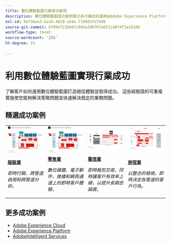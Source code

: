 ```yaml
---
title: 數位體驗藍圖行業成功案例
description: 數位體驗藍圖成功案例展示各行業如何運用由Adobe Experience Platform提供技術支援的Adobe Experience Cloud應用程式實現商業價值。
exl-id: 9e73bae3-ba34-4819-a54e-710965fe74d9
source-git-commit: bf99ef23bb07c845a396767a65114874f3a18180
workflow-type: tm+mt
source-wordcount: '255'
ht-degree: 1%

---
```


# 利用數位體驗藍圖實現行業成功

了解客戶如何運用數位體驗藍圖打造絕佳體驗並取得成功。 這些經驗證的可重複實施使您能夠解決策略問題並快速解決既定的業務問題。

## 精選成功案例

<table style="table-layout:fixed">
<tr>
  <td>
    <a href="https://experienceleague.adobe.com/docs/blueprints-learn/architecture/vertical-blueprints/apparel.html"><img alt="使用受眾啟用、客戶歷程分析和客戶歷程Blueprint的服裝業縮圖影像" src="../experience-platform/assets/aep+apps_vertical.svg" /></a>
    </td>
  <td>
    <a href="https://experienceleague.adobe.com/docs/blueprints-learn/architecture/vertical-blueprints/retail.html"><img alt="使用「透過線上/離線資料啟動」和「Journey Optimizer藍圖」的零售業縮圖影像" src="../experience-platform/assets/aep+apps_vertical.svg" /></a>

</td>
  <td>
    <a href="https://experienceleague.adobe.com/docs/blueprints-learn/architecture/vertical-blueprints/telecommunications.html"><img alt="Journey Optimizer Blueprint的縮圖影像" src="../customer-journeys/assets/ajo-architecture.svg" /></a>
  </td>
  <td>
    <a href="https://experienceleague.adobe.com/docs/blueprints-learn/architecture/vertical-blueprints/travel-hospitality.html"><img alt="啟用線上/離線資料Blueprint的縮圖影像" src="../audience-activation/assets/known_activation.svg" /></a>
  </td>
</tr>
<tr>
  <td>
    <div><a href="https://experienceleague.adobe.com/docs/blueprints-learn/architecture/vertical-blueprints/apparel.html"><strong>服裝業</strong></a></div>
    <p><em>即時行銷、跨管道啟用和跨管道分析。</em></p>
  </td>
  <td>
    <div><a href="https://experienceleague.adobe.com/docs/blueprints-learn/architecture/vertical-blueprints/retail.html"><strong>零售業</strong></a></div>
    <p><em>數位媒體、電子郵件、推播和網頁通道上的即時客戶體驗。</em></p>
  </td>
  <td>
    <div><a href="https://experienceleague.adobe.com/docs/blueprints-learn/architecture/vertical-blueprints/telecommunications.html"><strong>電信業</strong></a></div>
    <p><em>即時裁剪交易，同時讓客戶有效率上線，以提升長期忠誠度。</em></p>
  </td>
  <td>
    <div><a href="https://experienceleague.adobe.com/docs/blueprints-learn/architecture/vertical-blueprints/travel-hospitality.html"><strong>旅宿業</strong></a></div>
    <p><em>以整合的檢視，即時決定各管道的客戶行為。</em></p>
  </td>
</tr>
</table>

## 更多成功案例

* <a href="https://business.adobe.com/customer-success-stories/index.html?Products+%26+Services=Experience">Adobe Experience Cloud</a>
* <a href="https://business.adobe.com/customer-success-stories/index.html?Products+%26+Services=Experience+Platform">Adobe Experience Platform</a>
* <a href="https://business.adobe.com/customer-success-stories/index.html?Products+%26+Services=Intelligent+Services">AdobeIntelligent Services</a>
